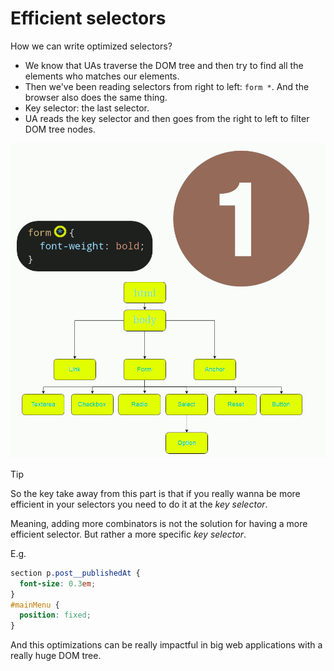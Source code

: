 # Efficient selectors

How we can write optimized selectors?

- We know that UAs traverse the DOM tree and then try to find all the elements who matches our elements.
- Then we've been reading selectors from right to left: `form *`. And the browser also does the same thing.
- Key selector: the last selector.
- UA reads the key selector and then goes from the right to left to filter DOM tree nodes.

![CSS selector optimization and how it works](./form-universal-selector.gif)

> [!TIP]
>
> So the key take away from this part is that if you really wanna be more efficient in your selectors you need to do it at the _key selector_.
>
> Meaning, adding more combinators is not the solution for having a more efficient selector. But rather a more specific _key selector_.
>
> E.g.
>
> ```css
> section p.post__publishedAt {
>   font-size: 0.3em;
> }
> #mainMenu {
>   position: fixed;
> }
> ```

And this optimizations can be really impactful in big web applications with a really huge DOM tree.

